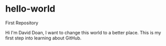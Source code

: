# hello-world
First Repository

Hi I'm David Doan, I want to change this world to a better place. This is my first step into learning about GitHub.
